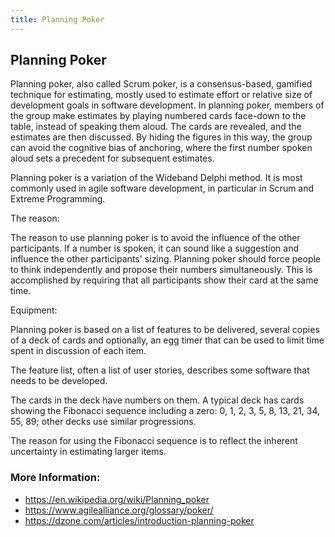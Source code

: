 ```yaml
---
title: Planning Poker
---
```


## Planning Poker

Planning poker, also called Scrum poker, is a consensus-based, gamified technique for estimating, mostly used to estimate effort or relative size of development goals in software development. In planning poker, members of the group make estimates by playing numbered cards face-down to the table, instead of speaking them aloud. The cards are revealed, and the estimates are then discussed. By hiding the figures in this way, the group can avoid the cognitive bias of anchoring, where the first number spoken aloud sets a precedent for subsequent estimates.

Planning poker is a variation of the Wideband Delphi method. It is most commonly used in agile software development, in particular in Scrum and Extreme Programming.

The reason:

The reason to use planning poker is to avoid the influence of the other participants. If a number is spoken, it can sound like a suggestion and influence the other participants' sizing. Planning poker should force people to think independently and propose their numbers simultaneously. This is accomplished by requiring that all participants show their card at the same time.

Equipment:

Planning poker is based on a list of features to be delivered, several copies of a deck of cards and optionally, an egg timer that can be used to limit time spent in discussion of each item.

The feature list, often a list of user stories, describes some software that needs to be developed.

The cards in the deck have numbers on them. A typical deck has cards showing the Fibonacci sequence including a zero: 0, 1, 2, 3, 5, 8, 13, 21, 34, 55, 89; other decks use similar progressions.

The reason for using the Fibonacci sequence is to reflect the inherent uncertainty in estimating larger items.

### More Information:

* https://en.wikipedia.org/wiki/Planning_poker
* https://www.agilealliance.org/glossary/poker/
* https://dzone.com/articles/introduction-planning-poker
